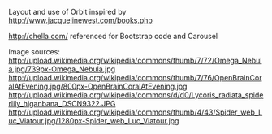 Layout and use of Orbit inspired by http://www.jacquelinewest.com/books.php

http://chella.com/ referenced for Bootstrap code and Carousel

Image sources:
http://upload.wikimedia.org/wikipedia/commons/thumb/7/72/Omega_Nebula.jpg/739px-Omega_Nebula.jpg
http://upload.wikimedia.org/wikipedia/commons/thumb/7/76/OpenBrainCoralAtEvening.jpg/800px-OpenBrainCoralAtEvening.jpg
http://upload.wikimedia.org/wikipedia/commons/d/d0/Lycoris_radiata_spiderlily_higanbana_DSCN9322.JPG
http://upload.wikimedia.org/wikipedia/commons/thumb/4/43/Spider_web_Luc_Viatour.jpg/1280px-Spider_web_Luc_Viatour.jpg